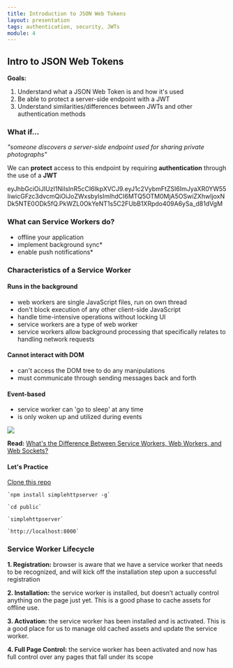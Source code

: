 ```yaml
---
title: Introduction to JSON Web Tokens
layout: presentation
tags: authentication, security, JWTs
module: 4
---
```


<section>
  <h2>Intro to JSON Web Tokens</h2>
  <p><b>Goals:</b></p>
  <ol>
    <li>Understand what a JSON Web Token is and how it's used</li>
    <li>Be able to protect a server-side endpoint with a JWT</li>
    <li>Understand similarities/differences between JWTs and other authentication methods</li>
  </ol>
</section>

<section>
  <section>
    <h3>What if...</h3>
    <p><i>"someone discovers a server-side endpoint used for sharing private photographs"</i></p>
  </section>
  <section>
    <p>We can <b>protect</b> access to this endpoint by requiring <b>authentication</b> through the use of a <b>JWT</b></p>
  </section>
</section>

<section>
  <p>eyJhbGciOiJIUzI1NiIsInR5cCI6IkpXVCJ9.eyJ1c2VybmFtZSI6ImJyaXR0YW55IiwicGFzc3dvcmQiOiJoZWxsbyIsImlhdCI6MTQ5OTM0MjA5OSwiZXhwIjoxNDk5NTE0ODk5fQ.PkWZL0OkYeNT1s5C2FUbB1XRpdo409A6ySa_d81dVgM</p>
</section>

<section>
  <h3>What can Service Workers do?</h3>
  <ul>
    <li>offline your application</li>
    <li>implement background sync*</li>
    <li>enable push notifications*</li>
  </ul>
</section>

<section>
  <section>
    <h3>Characteristics of a Service Worker</h3>
  </section>
  <section>
    <h4><b>Runs in the background</b></h4>
    <ul>
      <li>web workers are single JavaScript files, run on own thread</li>
      <li>don't block execution of any other client-side JavaScript</li>
      <li>handle time-intensive operations without locking UI</li>
      <li>service workers are a type of web worker</li>
      <li>service workers allow background processing that specifically relates to handling network requests</li>
    </ul>
  </section>
  <section>
    <h4><b>Cannot interact with DOM</b></h4>
    <ul>
      <li>can't access the DOM tree to do any manipulations</li>
      <li>must communicate through sending messages back and forth</li>
    </ul>
  </section>
  <section>
    <h4><b>Event-based</b></h4>
    <ul>
      <li>service worker can 'go to sleep' at any time</li>
      <li>is only woken up and utilized during events</li>
    </ul>
    <img src="https://mdn.mozillademos.org/files/12632/sw-events.png" />
  </section>
  <section>
    <p><b>Read:</b> <a href="https://aarontgrogg.com/blog/2015/07/20/the-difference-between-service-workers-web-workers-and-websockets/">What's the Difference Between Service Workers, Web Workers, and Web Sockets?</a></p>
  </section>
</section>

<section>
  <h4>Let's Practice</h4>
  <p><a href="https://github.com/turingschool-examples/offline-news">Clone this repo</a></p>
  <p><pre><code>`npm install simplehttpserver -g`</code></pre></p>
  <p><pre><code>`cd public`</code></pre></p>
  <p><pre><code>`simplehttpserver`</code></pre></p>
  <p><pre><code>`http://localhost:8000`</code></pre></p>
</section>

<section>
  <section>
    <h3>Service Worker Lifecycle</h3>
  </section>
  <section>
    <p><b>1. Registration:</b> browser is aware that we have a service worker that needs to be recognized, and will kick off the installation step upon a successful registration</p>
  </section>
  <section>
    <p><b>2. Installation:</b> the service worker is installed, but doesn’t actually control anything on the page just yet. This is a good phase to cache assets for offline use.</p>
  </section>
  <section>
    <p><b>3. Activation:</b> the service worker has been installed and is activated. This is a good place for us to manage old cached assets and update the service worker.</p>
  </section>
  <section>
    <p><b>4. Full Page Control:</b> the service worker has been activated and now has full control over any pages that fall under its scope</p>
  </section>
</section>